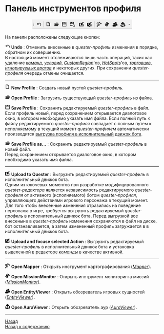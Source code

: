 # **Панель инструментов профиля**

<p align="center"><img src="img/ProfilePanelButton.png"></p>

На панели расположены следующие кнопки:

![Undo](icons/Undo.png) **Undo** : Отменить внесенные в *quester-профиль* изменения в порядке, обратном их совершению.  
В настоящий момент отслеживаются лишь часть операций, такик как удаление [*команд*](../EntityTools-QuesterExtensions-RU.md#ref-Actions), [*условий*](../EntityTools-QuesterExtensions-RU.md#ref-Condition), [*CustomRegion*](CustomRegionsPanel-RU.md)'ов, [*HotSpots*](HotSpostPanel-RU.md)'ов, [*торговцев*](VendorsPanel-RU.md), [*игнорируемых врагов*](BlackListPanel-RU.md) и некоторых других.
При сохранении *quester-профиля* очередь отмены очищается.

---

![NewProfile](icons/New.png) **New Profile** : Создать новый пустой *quester-профиль*.

![OpenProfile](icons/Open.png) **Open Profile** : Загрузить существующый *quester-профиль* из файла.

![SaveProfile](icons/Save.png) **Save Profile** : Сохранить редактируемый *quester-профиль* в файл.  
Если профиль новый, перед сохранением открывается диалоговое окно, в котором необходимо указать имя файла.
Если полный путь к файлу редактируемого *quester-профиля* совпадает с полным путем к исполняемому в текущий момент *quester-профилем* автоматически производится [выгрузка профиля в исполнительный движок бота](#ref-UploadProfile).  

![SaveAsProfile](icons/Open.png) **Save Profile as...** : Сохранить редактируемый *quester-профиль* в новый файл.  
Перед сохранением открывается диалоговое окно, в котором необходимо указать имя файла.

---

![UploadProfile](icons/Import.png) <a name="ref-UploadProfile"></a>**Upload to Quester** : Выгрузить редактируемый *quester-профиль* в исполнительный движок бота.  
Одним из ключевых моментов при разработке модифицированного *quester-редактора* является независимость редактируемого *quester-профиля* от активного (исполняемого) ботом *quester-профиля*, управляющего действиями игрового персонажа в текущий момент.  
Для того чтобы внесенные изменения отразились на поведение персонажа в игре, требуется выгрузить редактируемый *quester-профиль* в исполнительный движок бота.
Перед выгрузкой все внесеныне в *quester-профиль* изменения сохраняются в файл на диске, бот останавливается, а затем измененный профиль загружается в в исполнительный движок бота.

![UploadProfile](icons/ImportTo.png) <a name="ref-UploadProfile"></a>**Upload and focuse selected Action** : Выгрузить редактируемый *quester-профиль* в исполнительный движок бота и установка выделенной в редакторе [*команды*](../EntityTools-QuesterExtensions-RU.md#ref-Actions) в качестве активной.  

---

![OpenMapper](icons/Road.png) **Open Mapper** : Открыть инструмент картографирования ([*Mapper*](../../Patches/Mapper/Mapper-RU.md)).

![OpenMissionMonitor](icons/Quest.png) **Open MissionMonitor** : Открыть инструмент мониторинга миссий ([*MissionMonitor*](../../MainPanel/MissionMonitor-RU.md)).

![OpenEntityViewer](icons/NPC.png) **Open EntityViewer** : Открыть обозреватель игровых сущностей ([*EntityViewer*](../../General/EntityIdentification-RU.md#ref-EntityViewer)).

![OpenAuraViewer](icons/EvilEye.png) **Open AuraViewer** : Открыть обозреватель аур ([*AuraViewer*](../../MainPanel/AuraViewer-RU.md)).

---

<a href="javascript:history.back()">Назад</a>  
[Назад к содержанию](../../index.md)